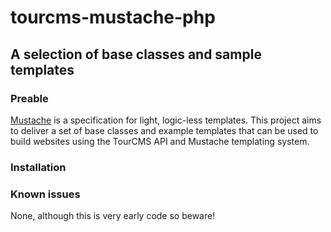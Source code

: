 # tourcms-mustache-php

## A selection of base classes and sample templates 

### Preable

[Mustache](http://mustache.github.com/) is a specification for light, logic-less templates. 
This project aims to deliver a set of base classes and example templates that can be used to build websites using the TourCMS API and Mustache templating system.

### Installation



### Known issues

None, although this is very early code so beware!